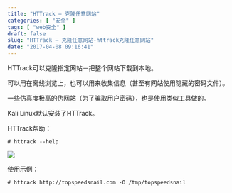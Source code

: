 ```yaml
---
title: "HTTrack – 克隆任意网站"
categories: [ "安全" ]
tags: [ "web安全" ]
draft: false
slug: "HTTrack – 克隆任意网站-httrack克隆任意网站"
date: "2017-04-08 09:16:41"
---
```




HTTrack可以克隆指定网站－把整个网站下载到本地。

可以用在离线浏览上，也可以用来收集信息（甚至有网站使用隐藏的密码文件）。

一些仿真度极高的伪网站（为了骗取用户密码），也是使用类似工具做的。

Kali Linux默认安装了HTTrack。

HTTrack帮助：

    # httrack --help
    

![][1] 

使用示例：

    # httrack http://topspeedsnail.com -O /tmp/topspeedsnail

 [1]: /uploads/oss/2017-04-25-14916430170635.png ""